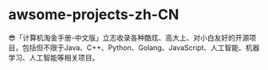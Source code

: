 # awsome-projects-zh-CN
😎「计算机淘金手册-中文版」立志收录各种酷炫、高大上、对小白友好的开源项目，包括但不限于Java、C++、Python、Golang、JavaScript、人工智能、机器学习、人工智能等相关项目。

